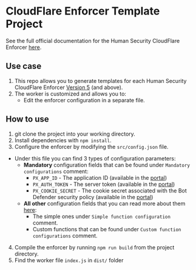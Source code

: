 # CloudFlare Enforcer Template Project

See the full official documentation for the Human Security CloudFlare Enforcer [here](https://docs.humansecurity.com/applications-and-accounts/docs/cloudflare-intro).

## Use case
1. This repo allows you to generate templates for each Human Security CloudFlare Enforcer [Version 5](https://docs.humansecurity.com/applications-and-accounts/docs/cloudflare-intro) (and above).
2. The worker is customized and allows you to:
   * Edit the enforcer configuration in a separate file.
## How to use
1. git clone the project into your working directory.
2. Install dependencies with `npm install`.
3. Configure the enforcer by modifying the `src/config.json` file.
* Under this file you can find 3 types of configuration parameters:
  * **Mandatory** configuration fields that can be found under `Mandatory configurations` comment:   
       * `PX_APP_ID` - The application ID (available in the [portal](https://console.perimeterx.com/))
       * `PX_AUTH_TOKEN` - The server token (available in the [portal](https://console.perimeterx.com/))
       * `PX_COOKIE_SECRET` - The cookie secret associated with the Bot Defender security policy (available in the [portal](https://console.perimeterx.com/))
   * **All other** configuration fields that you can read more about them [here](https://docs.humansecurity.com/applications-and-accounts/docs/configuration-cloudflare):
      *  The simple ones under `Simple function configuration` comment.
      * Custom functions that can be found under `Custom function configurations` comment.
4. Compile the enforcer by running `npm run build` from the project directory.
5. Find the worker file `index.js` in `dist/` folder
